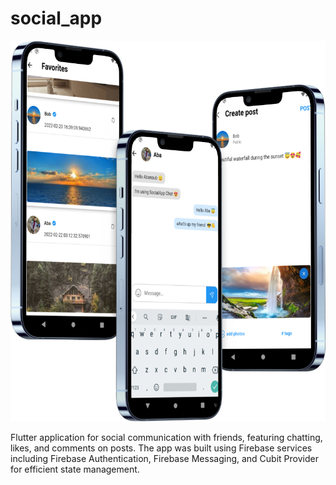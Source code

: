# social_app

<img src="https://github.com/AbanoubEzzat1/socialApp/blob/master/SocialApp.png">

Flutter application for social communication with friends, featuring chatting, likes, and
comments on posts. The app was built using Firebase services including Firebase
Authentication, Firebase Messaging, and Cubit Provider for efficient state
management.

